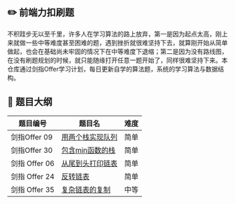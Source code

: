 
## :pencil2: 前端力扣刷题
不积跬步无以至千里，许多人在学习算法的路上放弃，第一是因为起点太高，刚上来就做一些中等难度甚至困难的题，遇到挫折就很难坚持下去，就算刚开始从简单做起，也会在基础尚未牢固的情况下在中等难度下退缩；第二是因为没有路线图，在没有刷题规划的时候，就只能随缘打开任意一题开始了，同样很难坚持下来。本仓库通过剑指Offer学习计划，每日更新自学的算法题，系统的学习算法与数据结构。

## :tada: 题目大纲

题目编号 | 题目名 | 难度
---------|----------|---------
 剑指Offer 09 | <a href="/剑指Offer/Day-1/剑指 Offer 09. 用两个栈实现队列.ts">用两个栈实现队列</a> | 简单
 剑指Offer 30 | <a href="/剑指Offer/Day-1/剑指 Offer 30. 包含min函数的栈.ts">包含min函数的栈</a> | 简单
 剑指 Offer 06 | <a href="/剑指Offer/Day-2/剑指 Offer 06. 从尾到头打印链表.ts">从尾到头打印链表</a> | 简单
 剑指 Offer 24 | <a href="/剑指Offer/Day-2/剑指 Offer 24. 反转链表.ts">反转链表</a> | 简单
 剑指 Offer 35 | <a href="/剑指Offer/Day-2/剑指 Offer 35. 复杂链表的复制.ts">复杂链表的复制</a> | 中等

